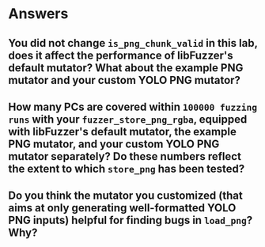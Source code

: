 # Answers

## You did not change `is_png_chunk_valid` in this lab, does it affect the performance of libFuzzer's default mutator? What about the example PNG mutator and your custom YOLO PNG mutator?

## How many PCs are covered within `100000 fuzzing runs` with your `fuzzer_store_png_rgba`, equipped with libFuzzer's default mutator, the example PNG mutator, and your custom YOLO PNG mutator separately? Do these numbers reflect the extent to which `store_png` has been tested?

## Do you think the mutator you customized (that aims at only generating well-formatted YOLO PNG inputs) helpful for finding bugs in `load_png`? Why?
